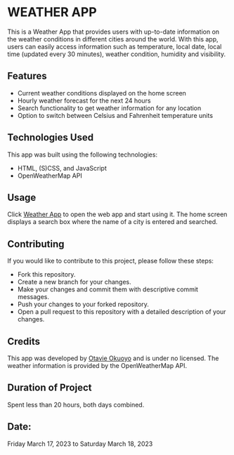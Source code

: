 # WEATHER APP

This is a Weather App that provides users with up-to-date information on the weather conditions in different cities around the world. With this app, users can easily access information such as temperature, local date, local time (updated every 30 minutes), weather condition, humidity and visibility.

## Features

- Current weather conditions displayed on the home screen
- Hourly weather forecast for the next 24 hours
- Search functionality to get weather information for any location
- Option to switch between Celsius and Fahrenheit temperature units

## Technologies Used

This app was built using the following technologies:

- HTML, (S)CSS, and JavaScript
- OpenWeatherMap API

## Usage

Click [Weather App](https://otavie.github.io/weather-app/) to open the web app and start using it. The home screen displays a search box where the name of a city is entered and searched.

## Contributing

If you would like to contribute to this project, please follow these steps:

- Fork this repository.
- Create a new branch for your changes.
- Make your changes and commit them with descriptive commit messages.
- Push your changes to your forked repository.
- Open a pull request to this repository with a detailed description of your changes.

## Credits

This app was developed by [Otavie Okuoyo](https://github.com/Otavie) and is under no licensed. The weather information is provided by the OpenWeatherMap API.

## Duration of Project

Spent less than 20 hours, both days combined.

## Date:

Friday March 17, 2023 to Saturday March 18, 2023

